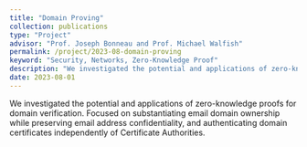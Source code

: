```yaml
---
title: "Domain Proving"
collection: publications
type: "Project"
advisor: "Prof. Joseph Bonneau and Prof. Michael Walfish"
permalink: /project/2023-08-domain-proving
keyword: "Security, Networks, Zero-Knowledge Proof"
description: "We investigated the potential and applications of zero-knowledge proofs for domain verification. Focused on substantiating email domain ownership while preserving email address confidentiality, and authenticating domain certificates independently of Certificate Authorities."
date: 2023-08-01
---
```


We investigated the potential and applications of zero-knowledge proofs for domain verification. Focused on substantiating email domain ownership while preserving email address confidentiality, and authenticating domain certificates independently of Certificate Authorities.